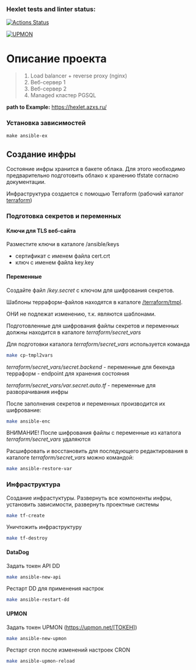 ### Hexlet tests and linter status:
[![Actions Status](https://github.com/antmbx/devops-for-programmers-project-77/actions/workflows/hexlet-check.yml/badge.svg)](https://github.com/antmbx/devops-for-programmers-project-77/actions)

[![UPMON](https://www.upmon.com/badge/49fff047-2b66-4a11-8eb9-3d41d3/2-chJkvO.svg)](https://hexlet.azxs.ru/)



# Описание проекта
> 1. Load balancer + reverse proxy (nginx)
> 2. Веб-сервер 1
> 3. Веб-сервер 2
> 4. Managed кластер PGSQL
> 


**path to Example:** https://hexlet.azxs.ru/


### Установка зависимостей

```
make ansible-ex
```

## Создание инфры

Состояние инфры хранится в бакете облака. Для этого необходимо предварительно подготовить облако к хранению tfstate согласно документации.


Инфраструктура создается с помощью Terraform (рабочий каталог [terraform](https://github.com/antmbx/devops-for-programmers-project-77/tree/main/terraform))

### Подготовка секретов и переменных

#### Ключи для TLS веб-сайта
Разместите ключи в каталоге /ansible/keys
- сертификат с именем файла cert.crt
- ключ с именем файла key.key

#### Переменные
Создайте файл /*key.secret* с ключом для шифрования секретов.


Шаблоны терраформ-файлов находятся в каталоге [/terraform/tmpl](https://github.com/antmbx/devops-for-programmers-project-77/tree/main/terraform/tmpl).

ОНИ не подлежат изменению, т.к. являются шаблонами.

Подготовленные для шифрования файлы секретов и переменных должны находится в каталоге *terraform/secret_vars*

Для подготовки каталога *terraform/secret_vars* используется команда
```bash
make cp-tmpl2vars
```

*terraform/secret_vars/secret.backend* - переменные для бекенда терраформ - endpoint для хранения состояния


*terraform/secret_vars/var.secret.auto.tf* - переменные для разворачивания инфры

После заполнения секретов и переменных производится их шифрование:

```bash
make ansible-enc
```
ВНИМАНИЕ! После шифрования файлы с переменные из каталога *terraform/secret_vars* удаляются

Расшифровать и восстановить для последующего редактирования в каталоге *terraform/secret_vars* можно командой: 
```bash
make ansible-restore-var
```


### Инфраструктура

Создание инфрастуктуры. Развернуть все компоненты инфры, установить зависимости, развернуть проектные системы
```bash
make tf-create
```

Уничтожить инфраструктуру
```bash
make tf-destroy
```


#### DataDog
Задать токен API DD
```bash
make ansible-new-api
```

Рестарт DD для применения настрок
```bash
make ansible-restart-dd
```

#### UPMON

Задать токен UPMON (https://upmon.net/[ТОКЕН])
```bash
make ansible-new-upmon
```

Рестарт cron после изменений настроек CRON
```bash
make ansible-upmon-reload
```
